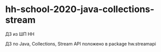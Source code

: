 # hh-school-2020-java-collections-stream

ДЗ из ШП HH

ДЗ по Java, Collections, Stream API положено в package hw.streamapi

